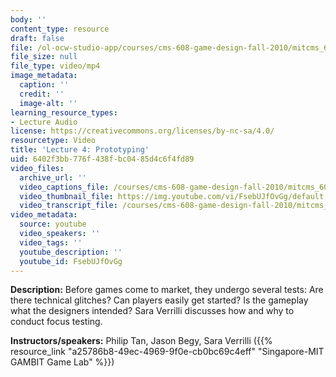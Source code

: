 ```yaml
---
body: ''
content_type: resource
draft: false
file: /ol-ocw-studio-app/courses/cms-608-game-design-fall-2010/mitcms_608f10lec04_360p_16_9.mp4
file_size: null
file_type: video/mp4
image_metadata:
  caption: ''
  credit: ''
  image-alt: ''
learning_resource_types:
- Lecture Audio
license: https://creativecommons.org/licenses/by-nc-sa/4.0/
resourcetype: Video
title: 'Lecture 4: Prototyping'
uid: 6402f3bb-776f-438f-bc04-85d4c6f4fd89
video_files:
  archive_url: ''
  video_captions_file: /courses/cms-608-game-design-fall-2010/mitcms_608f10lec04_captions.vtt
  video_thumbnail_file: https://img.youtube.com/vi/FsebUJfOvGg/default.jpg
  video_transcript_file: /courses/cms-608-game-design-fall-2010/mitcms_608f10lec04_transcript.pdf
video_metadata:
  source: youtube
  video_speakers: ''
  video_tags: ''
  youtube_description: ''
  youtube_id: FsebUJfOvGg
---
```

**Description:** Before games come to market, they undergo several tests: Are there technical glitches? Can players easily get started? Is the gameplay what the designers intended? Sara Verrilli discusses how and why to conduct focus testing.

**Instructors/speakers:** Philip Tan, Jason Begy, Sara Verrilli ({{% resource_link "a25786b8-49ec-4969-9f0e-cb0bc69c4eff" "Singapore-MIT GAMBIT Game Lab" %}})